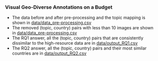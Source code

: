 ### Visual Geo-Diverse Annotations on a Budget

- The data before and after pre-processing and the topic mapping
is shown in [data/data_pre-processing.csv](data/data_pre-processing.csv) 
- The removed (topic, country) pairs with less than 10 images
are shown in [data/data_pre-processing.csv](data/data_removed.csv) 
- The RQ1 answer, all the (topic, country) pairs that are consistently dissimilar
to the high-resource data are in [data/output_RQ1.csv](data/output_RQ1.csv)
- The RQ2 answer, all the (topic, country) pairs and their
most similar countries are in [data/output_RQ2.csv](data/output_RQ2.csv)